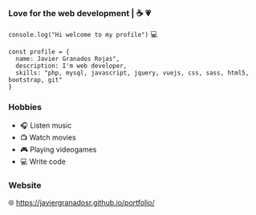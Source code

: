 ### Love for the web development | :coffee: :heartpulse:
`console.log("Hi welcome to my profile")` :computer:
~~~
const profile = {
  name: Javier Granados Rojas", 
  description: I'm web developer,
  skills: "php, mysql, javascript, jquery, vuejs, css, sass, html5, bootstrap, git"
}  
~~~
### Hobbies 

- :headphones: Listen music 
- :tv: Watch movies 
- :video_game: Playing videogames
- :computer: Write code

### Website

:globe_with_meridians: https://javiergranadosr.github.io/portfolio/

<!--
**javiergranadosr/javiergranadosr** is a ✨ _special_ ✨ repository because its `README.md` (this file) appears on your GitHub profile.

Here are some ideas to get you started:

- 🔭 I’m currently working on ...
- 🌱 I’m currently learning ...
- 👯 I’m looking to collaborate on ...
- 🤔 I’m looking for help with ...
- 💬 Ask me about ...
- 📫 How to reach me: ...
- 😄 Pronouns: ...
- ⚡ Fun fact: ...
-->
